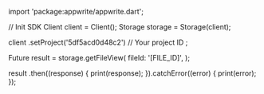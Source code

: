 import 'package:appwrite/appwrite.dart';

// Init SDK
Client client = Client();
Storage storage = Storage(client);

client
    .setProject('5df5acd0d48c2') // Your project ID
;

Future result = storage.getFileView(
    fileId: '[FILE_ID]',
);

result
  .then((response) {
    print(response);
  }).catchError((error) {
    print(error);
  });